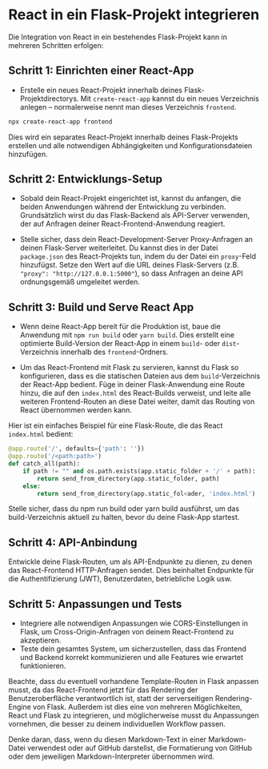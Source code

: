 # React in ein Flask-Projekt integrieren

Die Integration von React in ein bestehendes Flask-Projekt kann in mehreren Schritten erfolgen:

## Schritt 1: Einrichten einer React-App

- Erstelle ein neues React-Projekt innerhalb deines Flask-Projektdirectorys. Mit `create-react-app` kannst du ein neues Verzeichnis anlegen – normalerweise nennt man dieses Verzeichnis `frontend`.

```bash
npx create-react-app frontend
```

Dies wird ein separates React-Projekt innerhalb deines Flask-Projekts erstellen und alle notwendigen Abhängigkeiten und Konfigurationsdateien hinzufügen.

## Schritt 2: Entwicklungs-Setup

- Sobald dein React-Projekt eingerichtet ist, kannst du anfangen, die beiden Anwendungen während der Entwicklung zu verbinden. Grundsätzlich wirst du das Flask-Backend als API-Server verwenden, der auf Anfragen deiner React-Frontend-Anwendung reagiert.

- Stelle sicher, dass dein React-Development-Server Proxy-Anfragen an deinen Flask-Server weiterleitet. Du kannst dies in der Datei `package.json` des React-Projekts tun, indem du der Datei ein `proxy`-Feld hinzufügst. Setze den Wert auf die URL deines Flask-Servers (z.B. `"proxy": "http://127.0.0.1:5000"`), so dass Anfragen an deine API ordnungsgemäß umgeleitet werden.

## Schritt 3: Build und Serve React App

- Wenn deine React-App bereit für die Produktion ist, baue die Anwendung mit `npm run build` oder `yarn build`. Dies erstellt eine optimierte Build-Version der React-App in einem `build`- oder `dist`-Verzeichnis innerhalb des `frontend`-Ordners.

- Um das React-Frontend mit Flask zu servieren, kannst du Flask so konfigurieren, dass es die statischen Dateien aus dem `build`-Verzeichnis der React-App bedient. Füge in deiner Flask-Anwendung eine Route hinzu, die auf den `index.html` des React-Builds verweist, und leite alle weiteren Frontend-Routen an diese Datei weiter, damit das Routing von React übernommen werden kann.

Hier ist ein einfaches Beispiel für eine Flask-Route, die das React `index.html` bedient:

```python
@app.route('/', defaults={'path': ''})
@app.route('/<path:path>')
def catch_all(path):
    if path != "" and os.path.exists(app.static_folder + '/' + path):
        return send_from_directory(app.static_folder, path)
    else:
        return send_from_directory(app.static_fol<ader, 'index.html')
```

Stelle sicher, dass du npm run build oder yarn build ausführst, um das build-Verzeichnis aktuell zu halten, bevor du deine Flask-App startest.

## Schritt 4: API-Anbindung

Entwickle deine Flask-Routen, um als API-Endpunkte zu dienen, zu denen das React-Frontend HTTP-Anfragen sendet. Dies beinhaltet Endpunkte für die Authentifizierung (JWT), Benutzerdaten, betriebliche Logik usw.

## Schritt 5: Anpassungen und Tests

- Integriere alle notwendigen Anpassungen wie CORS-Einstellungen in Flask, um Cross-Origin-Anfragen von deinem React-Frontend zu akzeptieren.
- Teste dein gesamtes System, um sicherzustellen, dass das Frontend und Backend korrekt kommunizieren und alle Features wie erwartet funktionieren.

Beachte, dass du eventuell vorhandene Template-Routen in Flask anpassen musst, da das React-Frontend jetzt für das Rendering der Benutzeroberfläche verantwortlich ist, statt der serverseitigen Rendering-Engine von Flask. Außerdem ist dies eine von mehreren Möglichkeiten, React und Flask zu integrieren, und möglicherweise musst du Anpassungen vornehmen, die besser zu deinem individuellen Workflow passen.

Denke daran, dass, wenn du diesen Markdown-Text in einer Markdown-Datei verwendest oder auf GitHub darstellst, die Formatierung von GitHub oder dem jeweiligen Markdown-Interpreter übernommen wird.
